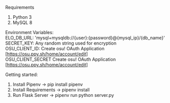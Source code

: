 Requirements
1. Python 3
2. MySQL 8

Environment Variables:<br />
ELO_DB_URL: 'mysql+mysqldb://{user}:{password}@{mysql_ip}/{db_name}'<br />
SECRET_KEY: Any random string used for encryption<br />
OSU_CLIENT_ID: Create osu! OAuth Application [https://osu.ppy.sh/home/account/edit]<br />
OSU_CLIENT_SECRET Create osu! OAuth Application [https://osu.ppy.sh/home/account/edit]

Getting started:
1. Install Pipenv -> pip install pipenv
2. Install Requirements -> pipenv install
3. Run Flask Server -> pipenv run python server.py